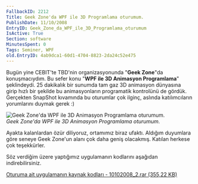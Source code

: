 ```yaml
---
FallbackID: 2212
Title: Geek Zone'da WPF ile 3D Programlama oturumum.
PublishDate: 11/10/2008
EntryID: Geek_Zone_da_WPF_ile_3D_Programlama_oturumum
IsActive: True
Section: software
MinutesSpent: 0
Tags: Seminer, WPF
old.EntryID: 4ab9dca1-60d1-4704-8823-2da24c52e475
---
```

Bugün yine CEBIT'te TBD'nin organizasyonunda "**Geek Zone**"da
konuşmacıydım. Bu sefer konu "**WPF ile 3D Animasyon Programlama**"
şeklindeydi. 25 dakikalık bir sunumda tam gaz 3D animasyon dünyasına
girip hızlı bir şekilde bu animasyonların programatik kontrolünü de
gördük. Gerçekten SnapShot kıvamında bu oturumlar çok ilginç, aslında
katılımcıların yorumlarını duymak gerek :)

![Geek Zone'da WPF ile 3D Animasyon Programlama
oturumum.](http://cdn.daron.yondem.com/assets/2212/10102008_1.jpg)\
*Geek Zone'da WPF ile 3D Animasyon Programlama oturumum.*

Ayakta kalanlardan özür diliyoruz, ortamımız biraz ufaktı. Aldığım
duyumlara göre seneye Geek Zone'un alanı çok daha geniş olacakmış.
Katılan herkese çok teşekkürler.

Söz verdiğim üzere yaptığımız uygulamanın kodlarını aşağıdan
indirebilirsiniz.

[Oturuma ait uygulamanın kaynak kodları - 10102008\_2.rar (355,22
KB)](http://cdn.daron.yondem.com/assets/2212/10102008_2.rar)


